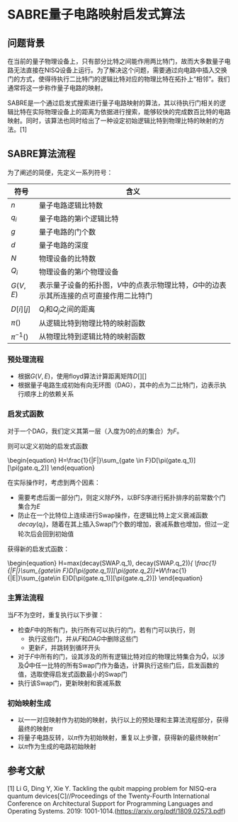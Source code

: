 # SABRE量子电路映射启发式算法

## 问题背景

在当前的量子物理设备上，只有部分比特之间能作用两比特门，故而大多数量子电路无法直接在NISQ设备上运行。为了解决这个问题，需要通过向电路中插入交换门的方式，使得待执行二比特门的逻辑比特对应的物理比特在拓扑上“相邻”。我们通常将这一步称作量子电路的映射。

SABRE是一个通过启发式搜索进行量子电路映射的算法，其以待执行门相关的逻辑比特在实际物理设备上的距离为依据进行搜索，能够较快的完成数百比特的电路映射。同时，该算法也同时给出了一种设定初始逻辑比特到物理比特的映射的方法。[1]

## SABRE算法流程

为了阐述的简便，先定义一系列符号：

|符号|含义|
| ------ | ------ |
| $n$ | 量子电路逻辑比特数 |
|$q_i$|量子电路的第i个逻辑比特|
|$g$|量子电路的门个数|
|$d$|量子电路的深度|
|$N$|物理设备的比特数|
|$Q_i$|物理设备的第$i$个物理设备|
|$G(V, E)$|表示量子设备的拓扑图，$V$中的点表示物理比特，$G$中的边表示其所连接的点可直接作用二比特门|
|$D[i][j]$|$Q_i$和$Q_j$之间的距离|
|$\pi()$|从逻辑比特到物理比特的映射函数|
|$\pi^{-1}()$|从物理比特到逻辑比特的映射函数|

### 预处理流程

- 根据$G(V,E)$，使用floyd算法计算距离矩阵$D[][]$
- 根据量子电路生成初始有向无环图（DAG），其中的点为二比特门，边表示执行顺序上的依赖关系

### 启发式函数

对于一个DAG，我们定义其第一层（入度为0的点的集合）为$F$。

则可以定义初始的启发式函数

\begin{equation}
H=\frac{1}{|F|}\sum_{gate \in F}D[\pi(gate.q_1)][\pi(gate.q_2)]
\end{equation}

在实际操作时，考虑到两个因素：

- 需要考虑后面一部分门，则定义除$F$外，以BFS序进行拓扑排序的前常数个门集合为$E$
- 防止在一个比特位上连续进行Swap操作，在逻辑比特上定义衰减函数$decay(q_i)$，随着在其上插入Swap门个数的增加，衰减系数也增加，但过一定轮次后会回到初始值

获得新的启发式函数：

\begin{equation}
H=max(decay(SWAP.q_1), decay(SWAP.q_2))*\{ \frac{1}{|F|}\sum_{gate\in F}D[\pi(gate.q_1)][\pi(gate.q_2)]+W*\frac{1}{|E|}\sum_{gate\in E}D[\pi(gate.q_1)][\pi(gate.q_2)]\}
\end{equation}

### 主算法流程

当$F$不为空时，重复执行以下步骤：

- 检查$F$中的所有门，执行所有可以执行的门，若有门可以执行，则
  - 执行这些门，并从$F$和$DAG$中删除这些门
  - 更新$F$，并跳转到循环开头
- 对于$F$中所有的门，设其涉及的所有逻辑比特对应的物理比特集合为$\hat{Q}$，以涉及$\hat{Q}$中任一比特的所有Swap门作为备选，计算执行这些门后，启发函数的值，选取使得启发式函数最小的Swap门
- 执行该Swap门，更新映射和衰减系数

### 初始映射生成

- 以一一对应映射作为初始的映射，执行以上的预处理和主算法流程部分，获得最终的映射$\pi$
- 将量子电路反转，以$\pi$作为初始映射，重复以上步骤，获得新的最终映射$\hat{\pi}$
- 以$\hat{\pi}$作为生成的电路初始映射

## 参考文献

[1] Li G, Ding Y, Xie Y. Tackling the qubit mapping problem for NISQ-era quantum devices[C]//Proceedings of the Twenty-Fourth International Conference on Architectural Support for Programming Languages and Operating Systems. 2019: 1001-1014.(https://arxiv.org/pdf/1809.02573.pdf)

